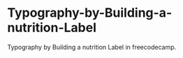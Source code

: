 # Typography-by-Building-a-nutrition-Label
Typography by Building a nutrition Label in freecodecamp.
